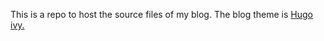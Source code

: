 This is a repo to host the source files of my blog. The blog theme is [Hugo ivy.](https://github.com/yihui/hugo-ivy)
